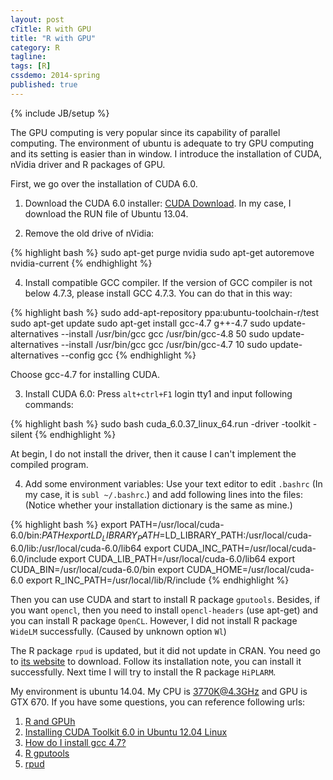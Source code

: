 ```yaml
---
layout: post
cTitle: R with GPU
title: "R with GPU"
category: R
tagline:
tags: [R]
cssdemo: 2014-spring
published: true
---
```

{% include JB/setup %}

The GPU computing is very popular since its capability of parallel computing. The environment of ubuntu is adequate to try GPU computing and its setting is easier than in window. I introduce the installation of CUDA, nVidia driver and R packages of GPU.


<!-- more -->

First, we go over the installation of CUDA 6.0.

1. Download the CUDA 6.0 installer: [CUDA Download](https://developer.nvidia.com/cuda-downloads). In my case, I download the RUN file of Ubuntu 13.04.

2. Remove the old drive of nVidia:

{% highlight bash %}
sudo apt-get purge nvidia
sudo apt-get autoremove nvidia-current
{% endhighlight %}

4. Install compatible GCC compiler. If the version of GCC compiler is not below 4.7.3, please install GCC 4.7.3. You can do that in this way:

{% highlight bash %}
sudo add-apt-repository ppa:ubuntu-toolchain-r/test
sudo apt-get update
sudo apt-get install gcc-4.7 g++-4.7
sudo update-alternatives --install /usr/bin/gcc gcc /usr/bin/gcc-4.8 50
sudo update-alternatives --install /usr/bin/gcc gcc /usr/bin/gcc-4.7 10
sudo update-alternatives --config gcc
{% endhighlight %}

Choose gcc-4.7 for installing CUDA.

3. Install CUDA 6.0: Press `alt+ctrl+F1` login tty1 and input following commands:

{% highlight bash %}
sudo bash cuda_6.0.37_linux_64.run -driver -toolkit -silent
{% endhighlight %}

At begin, I do not install the driver, then it cause I can't implement the compiled program.

4. Add some environment variables: Use your text editor to edit `.bashrc` (In my case, it is `subl ~/.bashrc`.) and add following lines into the files: (Notice whether your installation dictionary is the same as mine.)

{% highlight bash %}
export PATH=/usr/local/cuda-6.0/bin:$PATH
export LD_LIBRARY_PATH=$LD_LIBRARY_PATH:/usr/local/cuda-6.0/lib:/usr/local/cuda-6.0/lib64
export CUDA_INC_PATH=/usr/local/cuda-6.0/include
export CUDA_LIB_PATH=/usr/local/cuda-6.0/lib64
export CUDA_BIN=/usr/local/cuda-6.0/bin
export CUDA_HOME=/usr/local/cuda-6.0
export R_INC_PATH=/usr/local/lib/R/include
{% endhighlight %}

Then you can use CUDA and start to install R package `gputools`. Besides, if you want `opencl`, then you need to install `opencl-headers` (use apt-get) and you can install R package `OpenCL`. However, I did not install R package `WideLM` successfully. (Caused by unknown option `Wl`)

The R package `rpud` is updated, but it did not update in CRAN. You need go to [its website](http://www.r-tutor.com/content/download) to download. Follow its installation note, you can install it successfully. Next time I will try to install the R package `HiPLARM`.

My environment is ubuntu 14.04. My CPU is 3770K@4.3GHz and GPU is GTX 670. If you have some questions, you can reference following urls:

1. [R and GPUh](ttp://thirdwing.github.io/2013/10/06/r-and-gpu/)
2. [Installing CUDA Toolkit 6.0 in Ubuntu 12.04 Linux](http://www.r-tutor.com/gpu-computing/cuda-installation/cuda6.0-ubuntu)
3. [How do I install gcc 4.7?](http://askubuntu.com/questions/113291/how-do-i-install-gcc-4-7)
4. [R gputools](http://linuxonmac.wordpress.com/2011/05/24/r-gputools/)
5. [rpud](http://www.r-tutor.com/gpu-computing/rpud-installation)



